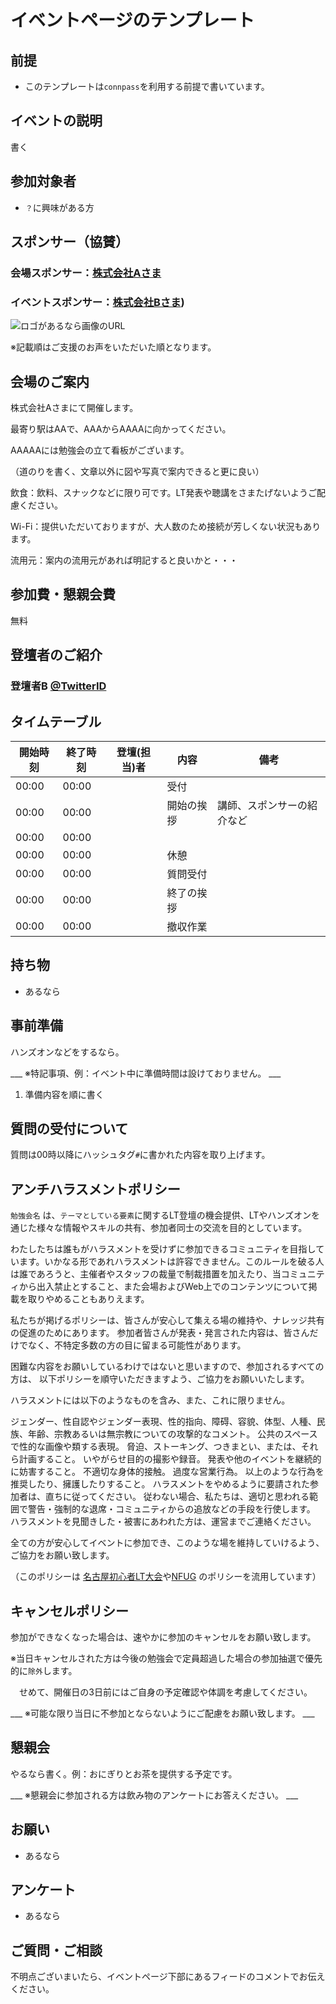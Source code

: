# イベントページのテンプレート
## 前提
- このテンプレートは`connpass`を利用する前提で書いています。

## イベントの説明
書く

## 参加対象者
- `？`に興味がある方

## スポンサー（協賛）
### 会場スポンサー：[株式会社Aさま](株式会社AのURL)

### イベントスポンサー：[株式会社Bさま](株式会社BのURL))
![ロゴがあるなら画像のURL](株式会社BのURL)

※記載順はご支援のお声をいただいた順となります。

## 会場のご案内
株式会社Aさまにて開催します。

最寄り駅はAAで、AAAからAAAAに向かってください。

AAAAAには勉強会の立て看板がございます。

（道のりを書く、文章以外に図や写真で案内できると更に良い）

飲食：飲料、スナックなどに限り可です。LT発表や聴講をさまたげないようご配慮ください。

Wi-Fi：提供いただいておりますが、大人数のため接続が芳しくない状況もあります。

流用元：案内の流用元があれば明記すると良いかと・・・

## 参加費・懇親会費
無料

## 登壇者のご紹介
### 登壇者B [@TwitterID](https://twitter.com/)

## タイムテーブル
| 開始時刻 | 終了時刻 | 登壇(担当)者 | 内容 | 備考 |
| - | - | - | - | - |
| 00:00 | 00:00 |  | 受付 |  |
| 00:00 | 00:00 |  | 開始の挨拶 | 講師、スポンサーの紹介など |
| 00:00 | 00:00 |  |  |  |
| 00:00 | 00:00 |  | 休憩 |  |
| 00:00 | 00:00 |  | 質問受付 |  |
| 00:00 | 00:00 |  | 終了の挨拶 |  |
| 00:00 | 00:00 |  | 撤収作業 |  |

## 持ち物
- あるなら

## 事前準備
ハンズオンなどをするなら。

___ ※特記事項、例：イベント中に準備時間は設けておりません。 ___

1. 準備内容を順に書く

## 質問の受付について
質問は00時以降にハッシュタグ`#`に書かれた内容を取り上げます。

## アンチハラスメントポリシー
`勉強会名` は、`テーマとしている要素`に関するLT登壇の機会提供、LTやハンズオンを通じた様々な情報やスキルの共有、参加者同士の交流を目的としています。

わたしたちは誰もがハラスメントを受けずに参加できるコミュニティを目指しています。いかなる形であれハラスメントは許容できません。このルールを破る人は誰であろうと、主催者やスタッフの裁量で制裁措置を加えたり、当コミュニティから出入禁止とすること、また会場およびWeb上でのコンテンツについて掲載を取りやめることもありえます。

私たちが掲げるポリシーは、皆さんが安心して集える場の維持や、ナレッジ共有の促進のためにあります。 参加者皆さんが発表・発言された内容は、皆さんだけでなく、不特定多数の方の目に留まる可能性があります。

困難な内容をお願いしているわけではないと思いますので、参加されるすべての方は、 以下ポリシーを順守いただきますよう、ご協力をお願いいたします。

ハラスメントには以下のようなものを含み、また、これに限りません。

ジェンダー、性自認やジェンダー表現、性的指向、障碍、容貌、体型、人種、民族、年齢、宗教あるいは無宗教についての攻撃的なコメント。
公共のスペースで性的な画像や類する表現。
脅迫、ストーキング、つきまとい、または、それら計画すること。
いやがらせ目的の撮影や録音。
発表や他のイベントを継続的に妨害すること。
不適切な身体的接触。
過度な営業行為。
以上のような行為を推奨したり、擁護したりすること。
ハラスメントをやめるように要請された参加者は、直ちに従ってください。 従わない場合、私たちは、適切と思われる範囲で警告・強制的な退席・コミュニティからの追放などの手段を行使します。 ハラスメントを見聞きした・被害にあわれた方は、運営までご連絡ください。

全ての方が安心してイベントに参加でき、このような場を維持していけるよう、ご協力をお願い致します。

（このポリシーは [名古屋初心者LT大会](https://nagoya-lt-starter.connpass.com/)や[NFUG](https://nfug.connpass.com/) のポリシーを流用しています）

## キャンセルポリシー
参加ができなくなった場合は、速やかに参加のキャンセルをお願い致します。

※当日キャンセルされた方は今後の勉強会で定員超過した場合の参加抽選で優先的に`除外`します。

　せめて、開催日の3日前にはご自身の予定確認や体調を考慮してください。

___ ※可能な限り当日に不参加とならないようにご配慮をお願い致します。 ___

## 懇親会
やるなら書く。例：おにぎりとお茶を提供する予定です。

___ ※懇親会に参加される方は飲み物のアンケートにお答えください。 ___

## お願い
- あるなら

## アンケート
- あるなら

## ご質問・ご相談
不明点ございまいたら、イベントページ下部にあるフィードのコメントでお伝えください。